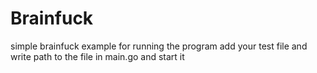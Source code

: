 # Brainfuck
simple brainfuck example for running the program add your test file 
and write path to the file  in main.go and start it 